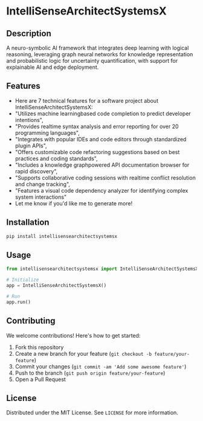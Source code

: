 # IntelliSenseArchitectSystemsX

## Description

A neuro-symbolic AI framework that integrates deep learning with logical reasoning, leveraging graph neural networks for knowledge representation and probabilistic logic for uncertainty quantification, with support for explainable AI and edge deployment.

## Features

- Here are 7 technical features for a software project about IntelliSenseArchitectSystemsX:
- "Utilizes machine learningbased code completion to predict developer intentions",
- "Provides realtime syntax analysis and error reporting for over 20 programming languages",
- "Integrates with popular IDEs and code editors through standardized plugin APIs",
- "Offers customizable code refactoring suggestions based on best practices and coding standards",
- "Includes a knowledge graphpowered API documentation browser for rapid discovery",
- "Supports collaborative coding sessions with realtime conflict resolution and change tracking",
- "Features a visual code dependency analyzer for identifying complex system interactions"
- Let me know if you'd like me to generate more!
## Installation

```bash
pip install intellisensearchitectsystemsx
```

## Usage

```python
from intellisensearchitectsystemsx import IntelliSenseArchitectSystemsX

# Initialize
app = IntelliSenseArchitectSystemsX()

# Run
app.run()
```

## Contributing

We welcome contributions! Here's how to get started:

1. Fork this repository
2. Create a new branch for your feature (`git checkout -b feature/your-feature`)
3. Commit your changes (`git commit -am 'Add some awesome feature'`)
4. Push to the branch (`git push origin feature/your-feature`)
5. Open a Pull Request

## License

Distributed under the MIT License. See `LICENSE` for more information.
